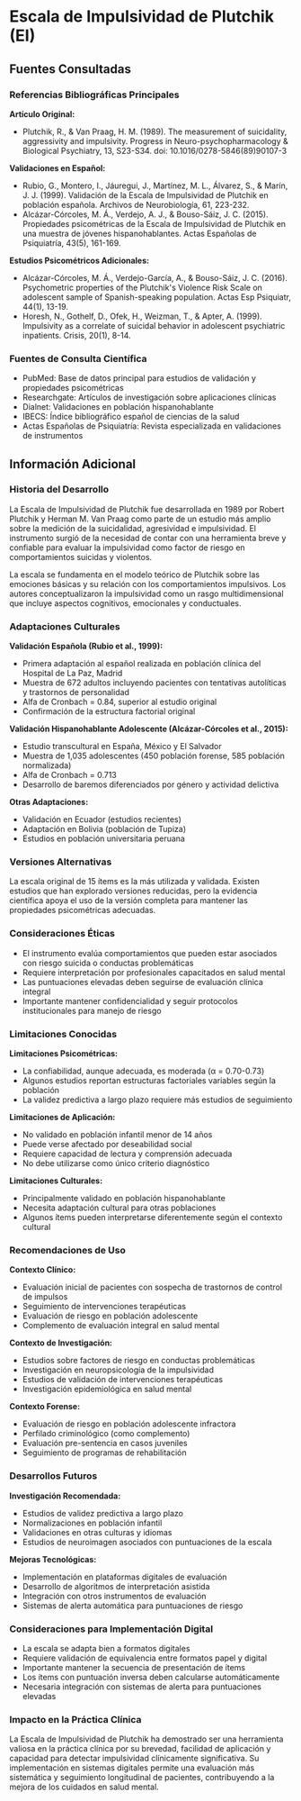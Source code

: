 # Escala de Impulsividad de Plutchik (EI)

## Fuentes Consultadas

### Referencias Bibliográficas Principales

**Artículo Original:**
- Plutchik, R., & Van Praag, H. M. (1989). The measurement of suicidality, aggressivity and impulsivity. Progress in Neuro-psychopharmacology & Biological Psychiatry, 13, S23-S34. doi: 10.1016/0278-5846(89)90107-3

**Validaciones en Español:**
- Rubio, G., Montero, I., Jáuregui, J., Martínez, M. L., Álvarez, S., & Marín, J. J. (1999). Validación de la Escala de Impulsividad de Plutchik en población española. Archivos de Neurobiología, 61, 223-232.
- Alcázar-Córcoles, M. Á., Verdejo, A. J., & Bouso-Sáiz, J. C. (2015). Propiedades psicométricas de la Escala de Impulsividad de Plutchik en una muestra de jóvenes hispanohablantes. Actas Españolas de Psiquiatría, 43(5), 161-169.

**Estudios Psicométricos Adicionales:**
- Alcázar-Córcoles, M. Á., Verdejo-García, A., & Bouso-Sáiz, J. C. (2016). Psychometric properties of the Plutchik's Violence Risk Scale on adolescent sample of Spanish-speaking population. Actas Esp Psiquiatr, 44(1), 13-19.
- Horesh, N., Gothelf, D., Ofek, H., Weizman, T., & Apter, A. (1999). Impulsivity as a correlate of suicidal behavior in adolescent psychiatric inpatients. Crisis, 20(1), 8-14.

### Fuentes de Consulta Científica
- PubMed: Base de datos principal para estudios de validación y propiedades psicométricas
- Researchgate: Artículos de investigación sobre aplicaciones clínicas
- Dialnet: Validaciones en población hispanohablante
- IBECS: Índice bibliográfico español de ciencias de la salud
- Actas Españolas de Psiquiatría: Revista especializada en validaciones de instrumentos

## Información Adicional

### Historia del Desarrollo

La Escala de Impulsividad de Plutchik fue desarrollada en 1989 por Robert Plutchik y Herman M. Van Praag como parte de un estudio más amplio sobre la medición de la suicidalidad, agresividad e impulsividad. El instrumento surgió de la necesidad de contar con una herramienta breve y confiable para evaluar la impulsividad como factor de riesgo en comportamientos suicidas y violentos.

La escala se fundamenta en el modelo teórico de Plutchik sobre las emociones básicas y su relación con los comportamientos impulsivos. Los autores conceptualizaron la impulsividad como un rasgo multidimensional que incluye aspectos cognitivos, emocionales y conductuales.

### Adaptaciones Culturales

**Validación Española (Rubio et al., 1999):**
- Primera adaptación al español realizada en población clínica del Hospital de La Paz, Madrid
- Muestra de 672 adultos incluyendo pacientes con tentativas autolíticas y trastornos de personalidad
- Alfa de Cronbach = 0.84, superior al estudio original
- Confirmación de la estructura factorial original

**Validación Hispanohablante Adolescente (Alcázar-Córcoles et al., 2015):**
- Estudio transcultural en España, México y El Salvador
- Muestra de 1,035 adolescentes (450 población forense, 585 población normalizada)
- Alfa de Cronbach = 0.713
- Desarrollo de baremos diferenciados por género y actividad delictiva

**Otras Adaptaciones:**
- Validación en Ecuador (estudios recientes)
- Adaptación en Bolivia (población de Tupiza)
- Estudios en población universitaria peruana

### Versiones Alternativas

La escala original de 15 ítems es la más utilizada y validada. Existen estudios que han explorado versiones reducidas, pero la evidencia científica apoya el uso de la versión completa para mantener las propiedades psicométricas adecuadas.

### Consideraciones Éticas

- El instrumento evalúa comportamientos que pueden estar asociados con riesgo suicida o conductas problemáticas
- Requiere interpretación por profesionales capacitados en salud mental
- Las puntuaciones elevadas deben seguirse de evaluación clínica integral
- Importante mantener confidencialidad y seguir protocolos institucionales para manejo de riesgo

### Limitaciones Conocidas

**Limitaciones Psicométricas:**
- La confiabilidad, aunque adecuada, es moderada (α = 0.70-0.73)
- Algunos estudios reportan estructuras factoriales variables según la población
- La validez predictiva a largo plazo requiere más estudios de seguimiento

**Limitaciones de Aplicación:**
- No validado en población infantil menor de 14 años
- Puede verse afectado por deseabilidad social
- Requiere capacidad de lectura y comprensión adecuada
- No debe utilizarse como único criterio diagnóstico

**Limitaciones Culturales:**
- Principalmente validado en población hispanohablante
- Necesita adaptación cultural para otras poblaciones
- Algunos ítems pueden interpretarse diferentemente según el contexto cultural

### Recomendaciones de Uso

**Contexto Clínico:**
- Evaluación inicial de pacientes con sospecha de trastornos de control de impulsos
- Seguimiento de intervenciones terapéuticas
- Evaluación de riesgo en población adolescente
- Complemento de evaluación integral en salud mental

**Contexto de Investigación:**
- Estudios sobre factores de riesgo en conductas problemáticas
- Investigación en neuropsicología de la impulsividad
- Estudios de validación de intervenciones terapéuticas
- Investigación epidemiológica en salud mental

**Contexto Forense:**
- Evaluación de riesgo en población adolescente infractora
- Perfilado criminológico (como complemento)
- Evaluación pre-sentencia en casos juveniles
- Seguimiento de programas de rehabilitación

### Desarrollos Futuros

**Investigación Recomendada:**
- Estudios de validez predictiva a largo plazo
- Normalizaciones en población infantil
- Validaciones en otras culturas y idiomas
- Estudios de neuroimagen asociados con puntuaciones de la escala

**Mejoras Tecnológicas:**
- Implementación en plataformas digitales de evaluación
- Desarrollo de algoritmos de interpretación asistida
- Integración con otros instrumentos de evaluación
- Sistemas de alerta automática para puntuaciones de riesgo

### Consideraciones para Implementación Digital

- La escala se adapta bien a formatos digitales
- Requiere validación de equivalencia entre formatos papel y digital
- Importante mantener la secuencia de presentación de ítems
- Los ítems con puntuación inversa deben calcularse automáticamente
- Necesaria integración con sistemas de alerta para puntuaciones elevadas

### Impacto en la Práctica Clínica

La Escala de Impulsividad de Plutchik ha demostrado ser una herramienta valiosa en la práctica clínica por su brevedad, facilidad de aplicación y capacidad para detectar impulsividad clínicamente significativa. Su implementación en sistemas digitales permite una evaluación más sistemática y seguimiento longitudinal de pacientes, contribuyendo a la mejora de los cuidados en salud mental.